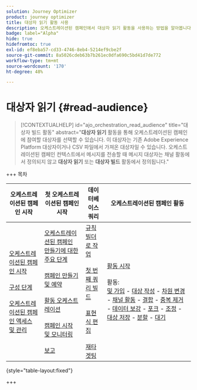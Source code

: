 ```yaml
---
solution: Journey Optimizer
product: journey optimizer
title: 대상자 읽기 활동 사용
description: 오케스트레이션된 캠페인에서 대상자 읽기 활동을 사용하는 방법을 알아봅니다
badge: label="Alpha"
hide: true
hidefromtoc: true
exl-id: ef8eba57-cd33-4746-8eb4-5214ef9cbe2f
source-git-commit: 8a5026cdeb63b7b261ec0dfa690c5bd41d7de772
workflow-type: tm+mt
source-wordcount: '170'
ht-degree: 48%

---
```


# 대상자 읽기 {#read-audience}


>[!CONTEXTUALHELP]
>id="ajo_orchestration_read_audience"
>title="대상자 빌드 활동"
>abstract="**대상자 읽기** 활동을 통해 오케스트레이션된 캠페인에 참여할 대상자를 선택할 수 있습니다. 이 대상자는 기존 Adobe Experience Platform 대상자이거나 CSV 파일에서 가져온 대상자일 수 있습니다. 오케스트레이션된 캠페인 컨텍스트에서 메시지를 전송할 때 메시지 대상자는 채널 활동에서 정의되지 않고 **대상자 읽기** 또는 **대상자 빌드** 활동에서 정의됩니다."


+++ 목차

| 오케스트레이션된 캠페인 시작 | 첫 오케스트레이션된 캠페인 시작 | 데이터베이스 쿼리 | 오케스트레이션된 캠페인 활동 |
|---|---|---|---|
| [오케스트레이션된 캠페인 시작](../gs-orchestrated-campaigns.md)<br/><br/>[구성 단계](../configuration-steps.md)<br/><br/>[오케스트레이션된 캠페인 액세스 및 관리](../access-manage-orchestrated-campaigns.md) | [오케스트레이션된 캠페인 만들기에 대한 주요 단계](../gs-campaign-creation.md)<br/><br/>[캠페인 만들기 및 예약](../create-orchestrated-campaign.md)<br/><br/>[활동 오케스트레이션](../orchestrate-activities.md)<br/><br/>[캠페인 시작 및 모니터링](../start-monitor-campaigns.md)<br/><br/>[보고](../reporting-campaigns.md) | [규칙 빌더로 작업](../orchestrated-rule-builder.md)<br/><br/>[첫 번째 쿼리 빌드](../build-query.md)<br/><br/>[표현식 편집](../edit-expressions.md)<br/><br/>[재타겟팅](../retarget.md) | [활동 시작](about-activities.md)<br/><br/>활동:<br/>[및 가입](and-join.md) - [대상 작성](build-audience.md) - [차원 변경](change-dimension.md) - [채널 활동](channels.md) - [결합](combine.md) - [중복 제거](deduplication.md) - [데이터 보강](enrichment.md) - [포크](fork.md) - [조정](reconciliation.md) - [대상 저장](save-audience.md) - [분할](split.md) - [대기](wait.md) |

{style="table-layout:fixed"}

+++



